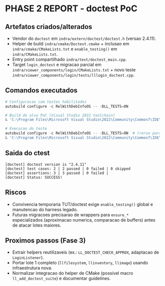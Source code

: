 # PHASE 2 REPORT - doctest PoC

## Artefatos criados/alterados
- Vendor do `doctest` em `indra/extern/doctest/doctest.h` (versao 2.4.11).
- Helper de build `indra/cmake/Doctest.cmake` + inclusao em `indra/cmake/CMakeLists.txt` e `enable_testing()` em `indra/CMakeLists.txt`.
- Entry point compartilhado `indra/test/doctest_main.cpp`.
- Target `login_doctest` e migracao parcial em `indra/viewer_components/login/CMakeLists.txt` + novo teste `indra/viewer_components/login/tests/lllogin_doctest.cpp`.

## Comandos executados
```powershell
# Configuracao com testes habilitados
autobuild configure -c RelWithDebInfoOS -- -DLL_TESTS=ON

# Build do alvo PoC (Visual Studio 2022 toolchain)
& 'C:\Program Files\Microsoft Visual Studio\2022\Community\Common7\IDE\CommonExtensions\Microsoft\CMake\CMake\bin\cmake.exe' --build build-vc170-64 --config RelWithDebInfo --target login_doctest

# Execucao do teste
autobuild configure -c RelWithDebInfoOS -- -DLL_TESTS=ON  # (rerun para garantir CTest)
& 'C:\Program Files\Microsoft Visual Studio\2022\Community\Common7\IDE\CommonExtensions\Microsoft\CMake\CMake\bin\ctest.exe' -C RelWithDebInfo -R login_doctest -V
```

## Saida do ctest
```
[doctest] doctest version is "2.4.11"
[doctest] test cases: 2 | 2 passed | 0 failed | 0 skipped
[doctest] assertions: 3 | 3 passed | 0 failed |
[doctest] Status: SUCCESS!
```

## Riscos
- Convivencia temporaria TUT/doctest exige `enable_testing()` global e manutencao do harness legado.
- Futuras migracoes precisarao de wrappers para `ensure_*` especializados (aproximacao numerica, comparacao de buffers) antes de atacar lotes maiores.

## Proximos passos (Fase 3)
- Extrair helpers reutilizaveis (ex.: `LL_DOCTEST_CHECK_APPROX`, adaptacao de `LoginListener`).
- Portar lote 1 completo (`llfilesystem`, `llinventory`, `llimage`) usando infraestrutura nova.
- Normalizar integracao do helper de CMake (possivel macro `ll_add_doctest_suite`) e documentar guidelines.
